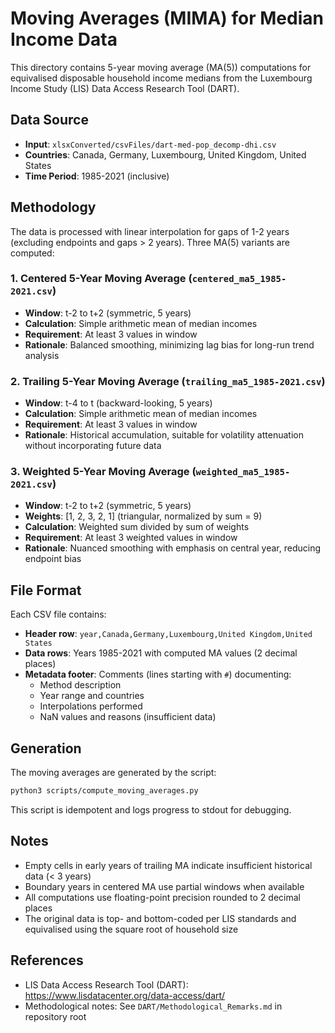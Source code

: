 # Moving Averages (MIMA) for Median Income Data

This directory contains 5-year moving average (MA(5)) computations for equivalised disposable household income medians from the Luxembourg Income Study (LIS) Data Access Research Tool (DART).

## Data Source

- **Input**: `xlsxConverted/csvFiles/dart-med-pop_decomp-dhi.csv`
- **Countries**: Canada, Germany, Luxembourg, United Kingdom, United States
- **Time Period**: 1985-2021 (inclusive)

## Methodology

The data is processed with linear interpolation for gaps of 1-2 years (excluding endpoints and gaps > 2 years). Three MA(5) variants are computed:

### 1. Centered 5-Year Moving Average (`centered_ma5_1985-2021.csv`)

- **Window**: t-2 to t+2 (symmetric, 5 years)
- **Calculation**: Simple arithmetic mean of median incomes
- **Requirement**: At least 3 values in window
- **Rationale**: Balanced smoothing, minimizing lag bias for long-run trend analysis

### 2. Trailing 5-Year Moving Average (`trailing_ma5_1985-2021.csv`)

- **Window**: t-4 to t (backward-looking, 5 years)
- **Calculation**: Simple arithmetic mean of median incomes
- **Requirement**: At least 3 values in window
- **Rationale**: Historical accumulation, suitable for volatility attenuation without incorporating future data

### 3. Weighted 5-Year Moving Average (`weighted_ma5_1985-2021.csv`)

- **Window**: t-2 to t+2 (symmetric, 5 years)
- **Weights**: [1, 2, 3, 2, 1] (triangular, normalized by sum = 9)
- **Calculation**: Weighted sum divided by sum of weights
- **Requirement**: At least 3 weighted values in window
- **Rationale**: Nuanced smoothing with emphasis on central year, reducing endpoint bias

## File Format

Each CSV file contains:
- **Header row**: `year,Canada,Germany,Luxembourg,United Kingdom,United States`
- **Data rows**: Years 1985-2021 with computed MA values (2 decimal places)
- **Metadata footer**: Comments (lines starting with `#`) documenting:
  - Method description
  - Year range and countries
  - Interpolations performed
  - NaN values and reasons (insufficient data)

## Generation

The moving averages are generated by the script:
```bash
python3 scripts/compute_moving_averages.py
```

This script is idempotent and logs progress to stdout for debugging.

## Notes

- Empty cells in early years of trailing MA indicate insufficient historical data (< 3 years)
- Boundary years in centered MA use partial windows when available
- All computations use floating-point precision rounded to 2 decimal places
- The original data is top- and bottom-coded per LIS standards and equivalised using the square root of household size

## References

- LIS Data Access Research Tool (DART): https://www.lisdatacenter.org/data-access/dart/
- Methodological notes: See `DART/Methodological_Remarks.md` in repository root
